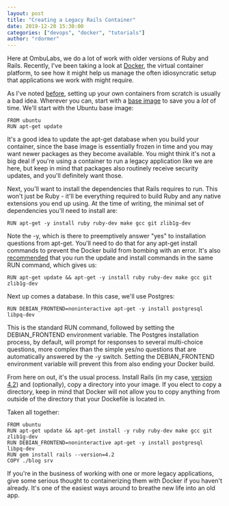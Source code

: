 ```yaml
---
layout: post
title: "Creating a Legacy Rails Container"
date: 2019-12-20 15:30:00
categories: ["devops", "docker", "tutorials"]
author: "rdormer"
---
```


Here at OmbuLabs, we do a lot of work with older versions of Ruby and Rails.  Recently, I've been taking a look at [Docker](https://www.ombulabs.com/blog/tags/docker), the virtual container platform, to see how it might help us manage the often idiosyncratic setup that applications we work with might require.

<!--more-->

As I've noted [before](https://www.ombulabs.com/blog/devops/docker/tutorials/docker-containers-pt-2.html), setting up your own containers from scratch is usually a bad idea.  Wherever you can, start with a [base image](https://hub.docker.com/search?category=base&source=verified&type=image) to save you a *lot* of time.  We'll start with the Ubuntu base image:

```
FROM ubuntu
RUN apt-get update
```

It's a good idea to update the apt-get database when you build your container, since the base image is essentially frozen in time and you may want newer packages as they become available.  You might think it's not a big deal if you're using a container to run a legacy application like we are here, but keep in mind that packages also routinely receive security updates, and you'll definitely want those.

Next, you'll want to install the dependencies that Rails requires to run.  This won't just be Ruby - it'll be everything required to build Ruby and any native extensions you end up using.  At the time of writing, the minimal set of dependencies you'll need to install are:

`RUN apt-get -y install ruby ruby-dev make gcc git zlib1g-dev`

Note the -y, which is there to preemptively answer "yes" to installation questions from apt-get.  You'll need to do that for any apt-get install commands to prevent the Docker build from bombing with an error.  It's also [recommended](https://docs.docker.com/develop/develop-images/dockerfile_best-practices) that you run the update and install commands in the same RUN command, which gives us:

`RUN apt-get update && apt-get -y install ruby ruby-dev make gcc git zlib1g-dev`

Next up comes a database.  In this case, we'll use Postgres:

`RUN DEBIAN_FRONTEND=noninteractive apt-get -y install postgresql libpq-dev`

This is the standard RUN command, followed by setting the DEBIAN_FRONTEND environment variable.  The Postgres installation process, by default, will prompt for responses to several multi-choice questions, more complex than the simple yes/no questions that are automatically answered by the -y switch.  Setting the DEBIAN_FRONTEND environment variable will prevent this from also ending your Docker build.

From here on out, it's the usual process.  Install Rails (in my case, [version 4.2](https://guides.rubyonrails.org/v4.2/)) and (optionally), copy a directory into your image.  If you elect to copy a directory, keep in mind that Docker will not allow you to copy anything from outside of the directory that your Dockefile is located in.

Taken all together:

```
FROM ubuntu
RUN apt-get update && apt-get install -y ruby ruby-dev make gcc git zlib1g-dev
RUN DEBIAN_FRONTEND=noninteractive apt-get -y install postgresql libpq-dev
RUN gem install rails --version=4.2
COPY ./blog srv
```

If you're in the business of working with one or more legacy applications, give some serious thought to containerizing them with Docker if you haven't already.  It's one of the easiest ways around to breathe new life into an old app.
